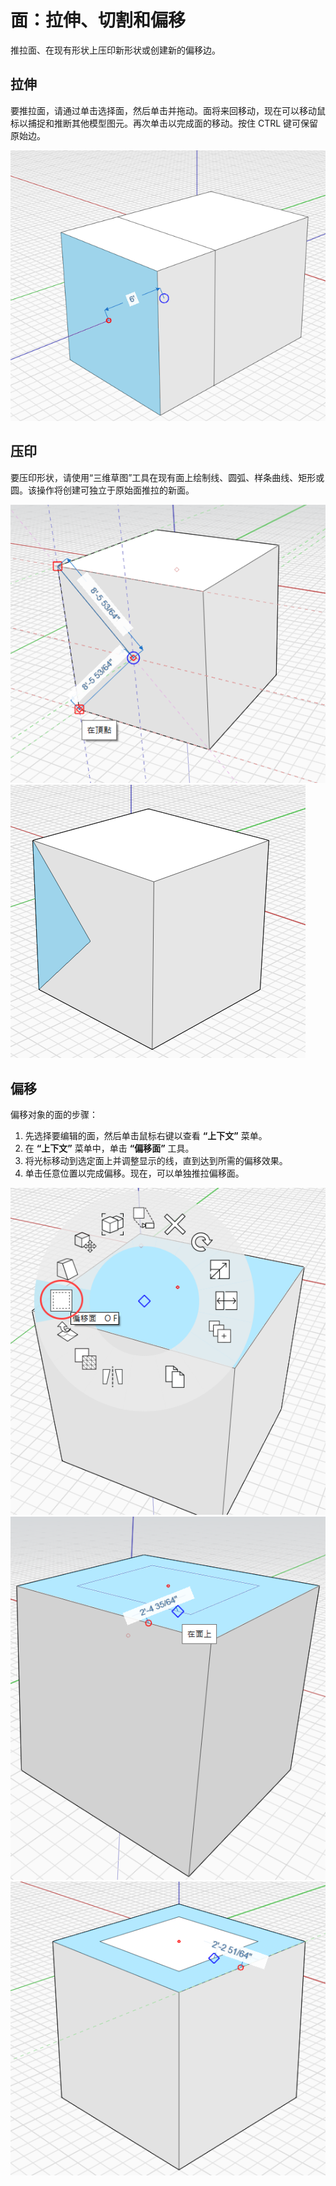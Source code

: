 # 面：拉伸、切割和偏移

推拉面、在现有形状上压印新形状或创建新的偏移边。

## 拉伸

要推拉面，请通过单击选择面，然后单击并拖动。面将来回移动，现在可以移动鼠标以捕捉和推断其他模型图元。再次单击以完成面的移动。按住 CTRL 键可保留原始边。

![](<../.gitbook/assets/extrude (1).png>)

## 压印

要压印形状，请使用“三维草图”工具在现有面上绘制线、圆弧、样条曲线、矩形或圆。该操作将创建可独立于原始面推拉的新面。

![](../.gitbook/assets/imprint1.png)\
![](../.gitbook/assets/imprint2.png)

## 偏移

偏移对象的面的步骤：

1. 先选择要编辑的面，然后单击鼠标右键以查看 **“上下文”** 菜单。&#x20;
2. 在 **“上下文”** 菜单中，单击 **“偏移面”** 工具。&#x20;
3. 将光标移动到选定面上并调整显示的线，直到达到所需的偏移效果。
4. 单击任意位置以完成偏移。现在，可以单独推拉偏移面。

![](../.gitbook/assets/offset1.png)\
![](../.gitbook/assets/offset2.png)\
![](../.gitbook/assets/offset3.png)
